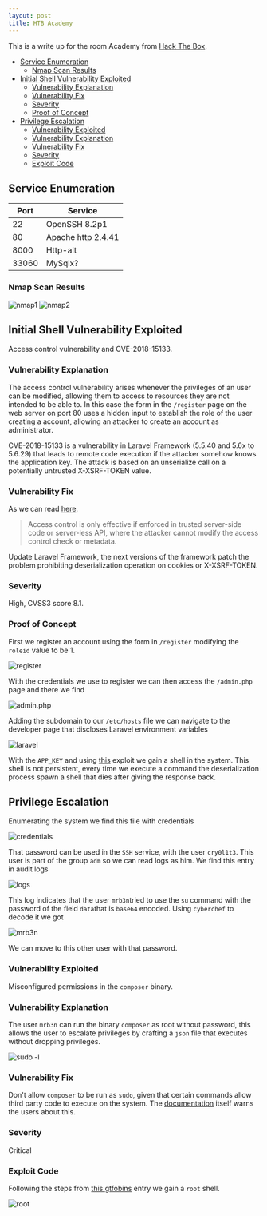 ```yaml
---
layout: post
title: HTB Academy 
---
```


This is a write up for the room Academy from [Hack The Box](https://www.hackthebox.eu/).

- [Service Enumeration](#service-enumeration)
  - [Nmap Scan Results](#nmap-scan-results)
- [Initial Shell Vulnerability Exploited](#initial-shell-vulnerability-exploited)
  - [Vulnerability Explanation](#vulnerability-explanation)
  - [Vulnerability Fix](#vulnerability-fix)
  - [Severity](#severity)
  - [Proof of Concept](#proof-of-concept)
- [Privilege Escalation](#privilege-escalation)
  - [Vulnerability Exploited](#vulnerability-exploited)
  - [Vulnerability Explanation](#vulnerability-explanation-1)
  - [Vulnerability Fix](#vulnerability-fix-1)
  - [Severity](#severity-1)
  - [Exploit Code](#exploit-code)

## Service Enumeration

| Port | Service |
|---|---|
| 22| OpenSSH 8.2p1|
| 80| Apache http 2.4.41|
| 8000| Http-alt| 
| 33060| MySqlx?| 

### Nmap Scan Results

![nmap1](https://raw.githubusercontent.com/TTWabbit/ttwabbit.github.io/master/static/img/_posts/academy/ac1.png "nmap")
![nmap2](https://raw.githubusercontent.com/TTWabbit/ttwabbit.github.io/master/static/img/_posts/academy/ac2.png "nmap2")

## Initial Shell Vulnerability Exploited

Access control vulnerability and CVE-2018-15133.

### Vulnerability Explanation

The access control vulnerability arises whenever the privileges of an user can be modified, allowing them to access to resources they are not intended to be able to. In this case the form in the `/register` page on the web server on port 80 uses a hidden input to establish the role of the user creating a account, allowing an attacker to create an account as administrator.

CVE-2018-15133 is a vulnerability in Laravel Framework (5.5.40 and 5.6x to 5.6.29) that leads to remote code execution if the attacker somehow knows the application key. The attack is based on an unserialize call on a potentially untrusted X-XSRF-TOKEN value. 

### Vulnerability Fix

As we can read [here](https://hdivsecurity.com/owasp-broken-access-control).

>Access control is only effective if enforced in trusted server-side code or server-less API, where the attacker cannot modify the access control check or metadata.

Update Laravel Framework, the next versions of the framework patch the problem prohibiting deserialization operation on cookies or X-XSRF-TOKEN.

### Severity

High, CVSS3 score 8.1.

### Proof of Concept

First we register an account using the form in `/register` modifying the `roleid` value to be 1.

![register](https://raw.githubusercontent.com/TTWabbit/ttwabbit.github.io/master/static/img/_posts/academy/ac3.png)

With the credentials we use to register we can then access the `/admin.php` page and there we find

![admin.php](https://raw.githubusercontent.com/TTWabbit/ttwabbit.github.io/master/static/img/_posts/academy/ac4.png)

Adding the subdomain to our `/etc/hosts` file we can navigate to the developer page that discloses Laravel environment variables

![laravel](https://raw.githubusercontent.com/TTWabbit/ttwabbit.github.io/master/static/img/_posts/academy/ac5.png)

With the `APP_KEY`  and using [this](https://github.com/aljavier/exploit_laravel_cve-2018-15133) exploit we gain a shell in the system. This shell is not persistent, every time we execute a command the deserialization process spawn a shell that dies after giving the response back. 

## Privilege Escalation

Enumerating the system we find this file with credentials

![credentials](https://raw.githubusercontent.com/TTWabbit/ttwabbit.github.io/master/static/img/_posts/academy/ac6.png)

That password can be used in the `SSH` service, with the user `cry0l1t3`. This user is part of the group `adm` so we can read logs as him. We find this entry in audit logs

![logs](https://raw.githubusercontent.com/TTWabbit/ttwabbit.github.io/master/static/img/_posts/academy/ac7.png)

This log indicates that the user `mrb3n`tried to use the `su` command with the password of the field `data`that is `base64` encoded. Using `cyberchef` to decode it we got

![mrb3n](https://raw.githubusercontent.com/TTWabbit/ttwabbit.github.io/master/static/img/_posts/academy/ac8.png)

We can move to this other user with that password.

### Vulnerability Exploited

Misconfigured permissions in the `composer` binary.

### Vulnerability Explanation

The user `mrb3n` can run the binary `composer` as root without password, this allows the user to escalate privileges by crafting a `json` file that executes without dropping privileges.

![sudo -l](https://raw.githubusercontent.com/TTWabbit/ttwabbit.github.io/master/static/img/_posts/academy/ac9.png)

### Vulnerability Fix

Don't allow `composer` to be run as `sudo`, given that certain commands allow third party code to execute on the system. The [documentation](https://getcomposer.org/doc/faqs/how-to-install-untrusted-packages-safely.md) itself warns the users about this.

### Severity

Critical

### Exploit Code

Following the steps from [this gtfobins](https://gtfobins.github.io/gtfobins/composer/#sudo) entry we gain a `root` shell.

![root](https://raw.githubusercontent.com/TTWabbit/ttwabbit.github.io/master/static/img/_posts/academy/ac10.png)